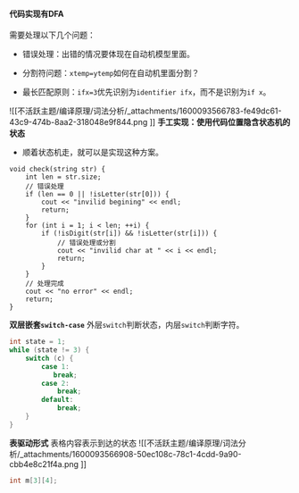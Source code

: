 
#### 代码实现有DFA
需要处理以下几个问题：

- 错误处理：出错的情况要体现在自动机模型里面。

- 分割符问题：`xtemp=ytemp`如何在自动机里面分割？

- 最长匹配原则：`ifx=3`优先识别为`identifier ifx`，而不是识别为`if x`。


![[不活跃主题/编译原理/词法分析/_attachments/1600093566783-fe49dc61-43c9-474b-8aa2-318048e9f844.png ]]
**手工实现：使用代码位置隐含状态机的状态**

- 顺着状态机走，就可以是实现这种方案。
```
void check(string str) {
	int len = str.size;
    // 错误处理
	if (len == 0 || !isLetter(str[0])) {
		cout << "invilid begining" << endl;
		return;
	}
	for (int i = 1; i < len; ++i) {
		if (!isDigit(str[i]) && !isLetter(str[i])) {
            // 错误处理或分割
			cout << "invilid char at " << i << endl;
			return;
		}
	}
    // 处理完成
	cout << "no error" << endl;
	return;
}
```
**双层嵌套`switch-case`**
外层`switch`判断状态，内层`switch`判断字符。
```cpp
int state = 1;
while (state != 3) {
	switch (c) {
        case 1: 
           break;
        case 2:
            break;
        default: 
            break;
    }
}
```
**表驱动形式**
表格内容表示到达的状态
![[不活跃主题/编译原理/词法分析/_attachments/1600093566908-50ec108c-78c1-4cdd-9a90-cbb4e8c21f4a.png ]]
```cpp
int m[3][4];
```

